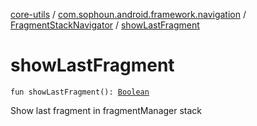 [core-utils](../../index.md) / [com.sophoun.android.framework.navigation](../index.md) / [FragmentStackNavigator](index.md) / [showLastFragment](./show-last-fragment.md)

# showLastFragment

`fun showLastFragment(): `[`Boolean`](https://kotlinlang.org/api/latest/jvm/stdlib/kotlin/-boolean/index.html)

Show last fragment in fragmentManager stack

